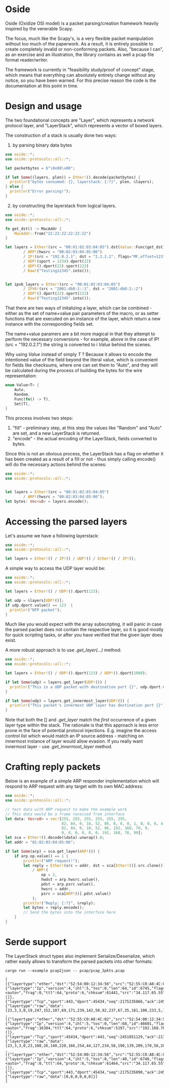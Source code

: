 # Oside

Oside (Oxidize OSI model) is a packet parsing/creation framework heavily inspired by the venerable Scapy.

The focus, much like the Scapy's, is a very flexible packet manipulation
without too much of the paperwork. As a result, it is entirely possible to create
completely invalid or non-conforming packets. Also, "because I can",
as an exercise and an illustration, the library contains as well a pcap file format reader/writer.

The framework is currently in "feasibility study/proof of concept" stage, which means that everything
can absolutely entirely change without any notice, so you have been warned.
For this precise reason the code is the documentation at this point in time.

# Design and usage

The two foundational concepts are "Layer", which represents a network
protocol layer, and "LayerStack", which represents a vector of boxed layers.

The construction of a stack is usually done two ways:

1) by parsing binary data bytes

```rust
use oside::*;
use oside::protocols::all::*;

let packetbytes = b"\0x00\x00";

if let Some((layers, plen)) = Ether!().decode(packetbytes) {
  println!("bytes consumed: {}, layerstack: {:?}", plen, &layers);
} else {
  println!("Error parsing!");
}
```

2) by constructing the layerstack from logical layers.

```rust
use oside::*;
use oside::protocols::all::*;

fn get_dst() -> MacAddr {
    MacAddr::from("22:22:22:22:22:22")
}

let layers = Ether!(src = "00:01:02:03:04:05").dst(Value::Func(get_dst))
        / ARP!(hwsrc = "00:02:03:04:05:06")
        / IP!(src = "192.0.2.1", dst = "2.2.2.2", flags="MF,offset=123")
        / UDP!(sport = 1234).dport(22)
        / UDP!().dport(22).sport(222)
        / Raw!("Testing12345".into());


let ipv6_layers = Ether!(src = "00:01:02:03:04:05")
        / IPV6!(src = "2001:db8:1::1", dst = "2001:db8:2::2")
        / UDP!().dport(22).sport(222)
        / Raw!("Testing12345".into());


```

That there are two ways of initalizing a layer, which can be combined - either
as the set of name+value pair parameters of the macro, or as setter
functions that are executed on an instance of the layer, which return
a new instance with the corresponding fields set.

The name+value paramers are a bit more magical in that they attempt
to perform the necessary conversions - for example, above in the case
of IP!(src = "192.0.2.1") the string is converted to i
*Value<Ipv4Address>* behind the scenes.

Why using *Value<T>* instead of simply *T* ? Because it allows
to encode the intentioned value of the field beyond
the literal value, which is convenient for fields like checksums,
where one can set them to "Auto", and they will be calculated
during the process of building the bytes for the wire representation:

```rust
enum Value<T> {
    Auto,
    Random,
    Func(fn() -> T),
    Set(T),
}
```

This process involves two steps:
1) "fill" - preliminary step, at this step the values like "Random" and "Auto" are set, and a new LayerStack is returned.
2) "encode" - the actual encoding of the LayerStack, fields converted to bytes.

Since this is not an obvious process, the LayerStack has a flag on whether
it has been created as a result of a fill or not - thus simply calling
encode() will do the necessary actions behind the scenes:

```rust
use oside::*;
use oside::protocols::all::*;


let layers = Ether!(src = "00:01:02:03:04:05")
        / ARP!(hwsrc = "00:02:03:04:05:06");
let bytes: Vec<u8> = layers.encode();
```

# Accessing the parsed layers

Let's assume we have a following layerstack:

```rust
use oside::*;
use oside::protocols::all::*;

let layers = Ether!() / IP!() / UDP!() / Ether!() / IP!();
```

A simple way to access the UDP layer would be:

```rust
use oside::*;
use oside::protocols::all::*;

let layers = Ether!() / UDP!().dport(123);

let udp = &layers[UDP!()];
if udp.dport.value() == 123  {
  println!("NTP packet");
}
```

Much like you would expect with the array subscripting, it will
panic in case the parsed packet does not contain the respective layer,
so it is good mostly for quick scripting tasks, or after you have verified
that the given layer does exist.

A more robust approach is to use *.get_layer(...)* method:

```rust
use oside::*;
use oside::protocols::all::*;

let layers = Ether!() / UDP!().dport(123) / UDP!().dport(1000);

if let Some(udp) = layers.get_layer(UDP!()) {
  println!("This is a UDP packet with destination port {}", udp.dport.value());
}

if let Some(udp) = layers.get_innermost_layer(UDP!()) {
  println!("This packet's innermost UDP layer has destination port {}", udp.dport.value());
}


```

Note that both the [] and *.get_layer* match the *first* occurrence of a given layer type
within the stack. The rationale is that this approach is less error prone in the face of
potential protocol injections. E.g. imagine the access control list which would match an IP
source address - matching on innermost instance of layer would allow evasion. If you really
want innermost layer - use *.get_innermost_layer* method.

# Crafting reply packets

Below is an example of a simple ARP responder implementation which will
respond to ARP request with any target with its own MAC address:

```rust
use oside::*;
use oside::protocols::all::*;

// test data with ARP request to make the example work
// This data would be a frame received from interface
let data: Vec<u8> = vec![255, 255, 255, 255, 255, 255,
                         82, 84, 0, 18, 52, 86, 8, 6, 0, 1, 8, 0, 6, 4, 0, 1,
                         82, 84, 0, 18, 52, 86, 192, 168, 76, 9,
                         0, 0, 0, 0, 0, 0, 192, 168, 76, 99];
let sca = Ether!().decode(&data).unwrap().0;
let addr = "01:02:03:04:05:06";

if let Some(arp) = sca.get_layer(ARP!()) {
    if arp.op.value() == 1 {
        println!("ARP request!");
        let reply = Ether!(src = addr, dst = sca[Ether!()].src.clone())
            / ARP!(
                op = 2,
                hwdst = arp.hwsrc.value(),
                pdst = arp.psrc.value(),
                hwsrc = addr,
                psrc = sca[ARP!()].pdst.value()
            );
        println!("Reply: {:?}", &reply);
        let bytes = reply.encode();
        // Send the bytes into the interface here
    }
}
```

# Serde support

The LayerStack struct types also implement Serialize/Deserialize, which rather easily allows to transform the parsed packets into other formats:

```text
cargo run --example pcap2json -- pcap/pcap_3pkts.pcap

[
[{"layertype":"ether","dst":"52:54:00:12:34:56","src":"52:55:C0:A8:4C:02","etype":2048},{"layertype":"Ip","version":4,"ihl":5,"tos":0,"len":64,"id":6745,"flags":"<auto>","frag":0,"ttl":64,"proto":6,"chksum":61441,"src":"34.117.65.55","dst":"192.168.76.9","options":[]},{"layertype":"Tcp","sport":443,"dport":45434,"seq":2175235866,"ack":2451051129,"dataofs":5,"reserved":0,"flags":24,"window":65535,"chksum":24678,"urgptr":0},{"layertype":"raw","data":[23,3,3,0,19,247,152,107,69,171,239,142,50,92,237,67,35,181,108,233,5,164,220,228]}]
,
[{"layertype":"ether","dst":"52:55:C0:A8:4C:02","src":"52:54:00:12:34:56","etype":2048},{"layertype":"Ip","version":4,"ihl":5,"tos":0,"len":68,"id":46601,"flags":"<auto>","frag":16384,"ttl":64,"proto":6,"chksum":5197,"src":"192.168.76.9","dst":"34.117.65.55","options":[]},{"layertype":"Tcp","sport":45434,"dport":443,"seq":2451051129,"ack":2175235890,"dataofs":5,"reserved":0,"flags":24,"window":64022,"chksum":28820,"urgptr":0},{"layertype":"raw","data":[23,3,3,0,23,108,26,140,220,166,254,44,127,234,58,190,139,209,170,56,20,50,33,1,108,25,82,161]}]
,
[{"layertype":"ether","dst":"52:54:00:12:34:56","src":"52:55:C0:A8:4C:02","etype":2048},{"layertype":"Ip","version":4,"ihl":5,"tos":0,"len":40,"id":6746,"flags":"<auto>","frag":0,"ttl":64,"proto":6,"chksum":61464,"src":"34.117.65.55","dst":"192.168.76.9","options":[]},{"layertype":"Tcp","sport":443,"dport":45434,"seq":2175235890,"ack":2451051157,"dataofs":5,"reserved":0,"flags":16,"window":65535,"chksum":61113,"urgptr":0},{"layertype":"raw","data":[0,0,0,0,0,0]}]
]
```
